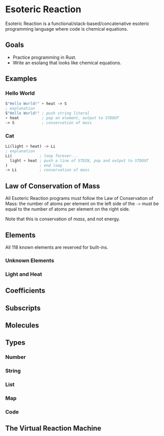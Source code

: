# Esoteric Reaction

Esoteric Reaction is a functional/stack-based/concatenative esoteric programming language where code is chemical equations.

## Goals

* Practice programming in Rust.
* Write an esolang that looks like chemical equations.

## Examples

### Hello World

```lisp
S"Hello World!" + heat -> S
; explanation
S"Hello World!" ; push string literal
+ heat          ; pop an element, output to STDOUT
-> S            ; conservation of mass
```

### Cat

```lisp
Li(light + heat) -> Li
; explanation
Li(            ; loop forever...
  light + heat ; push a line of STDIN, pop and output to STDOUT
)              ; end loop
-> Li          ; conservation of mass
```

## Law of Conservation of Mass

All Esoteric Reaction programs must follow the Law of Conservation of Mass:
the number of atoms per element on the left side of the `->` must be equal to the number of atoms per element on the right side.

Note that this is conservation of *mass*, and not energy.

## Elements

All 118 known elements are reserved for built-ins.

### Unknown Elements

### Light and Heat

## Coefficients

## Subscripts

## Molecules

## Types

### Number

### String

### List

### Map

### Code

## The Virtual Reaction Machine
